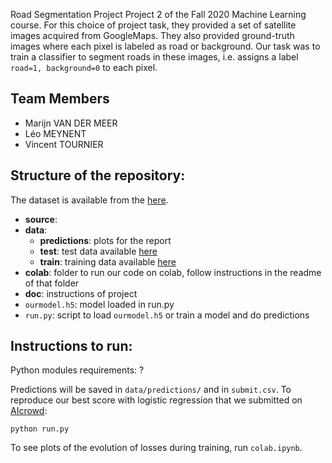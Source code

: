 Road Segmentation Project
Project 2 of the Fall 2020 Machine Learning course. For this choice of project task, they provided a set of satellite images acquired 
from GoogleMaps. They also provided ground-truth images where each pixel is labeled as road or background. Our task was to train a classifier to segment roads in these images, i.e. assigns a label `road=1, background=0` to each pixel.

## Team Members
- Marijn VAN DER MEER
- Léo MEYNENT
- Vincent TOURNIER

## Structure of the repository: 
The dataset is available from the [here](281e7599-7024-4d7e-a95d-e1af53d3e8c0_test_set_images.zip).
- **source**:
- **data**:
  - **predictions**: plots for the report
  - **test**: test data available [here](281e7599-7024-4d7e-a95d-e1af53d3e8c0_test_set_images.zip)
  - **train**: training data available [here](281e7599-7024-4d7e-a95d-e1af53d3e8c0_test_set_images.zip)
- **colab**: folder to run our code on colab, follow instructions in the readme of that folder
- **doc**: instructions of project
- `ourmodel.h5`: model loaded in run.py
- `run.py`: script to load `ourmodel.h5` or train a model and do predictions

## Instructions to run:

Python modules requirements: ?

Predictions will be saved in `data/predictions/` and in `submit.csv`. To reproduce our best score with logistic regression that we submitted on [AIcrowd](https://www.aicrowd.com):
```
python run.py
```
To see plots of the evolution of losses during training, run `colab.ipynb`. 
